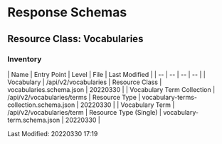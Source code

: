 # Response Schemas
## Resource Class: Vocabularies

### Inventory
| Name | Entry Point | Level | File | Last Modified |
| -- | -- | -- | -- |
| Vocabulary | /api/v2/vocabularies | Resource Class | vocabularies.schema.json | 20220330 |
| Vocabulary Term Collection | /api/v2/vocabularies/terms | Resource Type | vocabulary-terms-collection.schema.json | 20220330 |
| Vocabulary Term | /api/v2/vocabularies/term | Resource Type (Single) | vocabulary-term.schema.json | 20220330 |

Last Modified: 20220330 17:19
